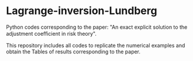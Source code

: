 # Lagrange-inversion-Lundberg
Python codes corresponding to the paper: "An exact explicit solution to the adjustment coeﬃcient in risk theory".

This repository includes all codes to replicate the numerical examples and obtain the Tables of results corresponding to the paper.
